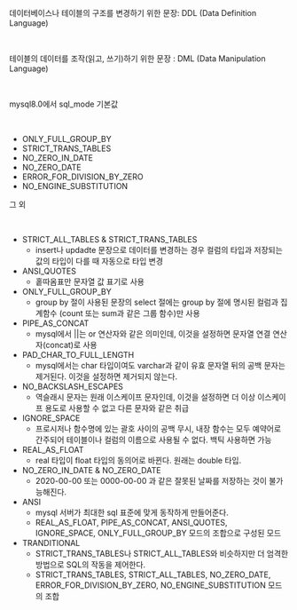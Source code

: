 데이터베이스나 테이블의 구조를 변경하기 위한 문장: DDL (Data Definition Language)

<br/>

테이블의 데이터를 조작(읽고, 쓰기)하기 위한 문장 : DML (Data Manipulation Language)

<br/>

mysql8.0에서 sql_mode 기본값

<br/>

- ONLY_FULL_GROUP_BY
- STRICT_TRANS_TABLES
- NO_ZERO_IN_DATE
- NO_ZERO_DATE
- ERROR_FOR_DIVISION_BY_ZERO
- NO_ENGINE_SUBSTITUTION

그 외

<br/>

- STRICT_ALL_TABLES & STRICT_TRANS_TABLES
  - insert나 updadte 문장으로 데이터를 변경하는 경우 컬럼의 타입과 저장되는 값의 타입이 다를 때 자동으로 타입 변경
- ANSI_QUOTES
  - 홑따옴표만 문자열 값 표기로 사용
- ONLY_FULL_GROUP_BY
  - group by 절이 사용된 문장의 select 절에는 group by 절에 명시된 컬럼과 집계함수 (count 또는 sum과 같은 그룹 함수)만 사용
- PIPE_AS_CONCAT
  - mysql에서 ||는 or 연산자와 같은 의미인데, 이것을 설정하면 문자열 연결 연산자(concat)로 사용
- PAD_CHAR_TO_FULL_LENGTH
  - mysql에서는 char 타입이여도 varchar과 같이 유효 문자열 뒤의 공백 문자는 제거된다. 이것을 설정하면 제거되지 않는다.
- NO_BACKSLASH_ESCAPES
  - 역슬래시 문자는 원래 이스케이프 문자인데, 이것을 설정하면 더 이상 이스케이프 용도로 사용할 수 없고 다른 문자와 같은 취급
- IGNORE_SPACE
  - 프로시저나 함수명에 있는 괄호 사이의 공백 무시, 내장 함수는 모두 예약어로 간주되어 테이블이나 컬럼의 이름으로 사용될 수 없다. 백틱 사용하면 가능
- REAL_AS_FLOAT
  - real 타입이 float 타입의 동의어로 바뀐다. 원래는 double 타입.
- NO_ZERO_IN_DATE & NO_ZERO_DATE
  - 2020-00-00 또는 0000-00-00 과 같은 잘못된 날짜를 저장하는 것이 불가능해진다.
- ANSI
  - mysql 서버가 최대한 sql 표준에 맞게 동작하게 만들어준다.
  - REAL_AS_FLOAT, PIPE_AS_CONCAT, ANSI_QUOTES, IGNORE_SPACE, ONLY_FULL_GROUP_BY 모드의 조합으로 구성된 모드
- TRANDITIONAL
  - STRICT_TRANS_TABLES나 STRICT_ALL_TABLES와 비슷하지만 더 엄격한 방법으로 SQL의 작동을 제어한다.
  - STRICT_TRANS_TABLES, STRICT_ALL_TABLES, NO_ZERO_DATE, ERROR_FOR_DIVISION_BY_ZERO, NO_ENGINE_SUBSTITUTION 모드의 조합
